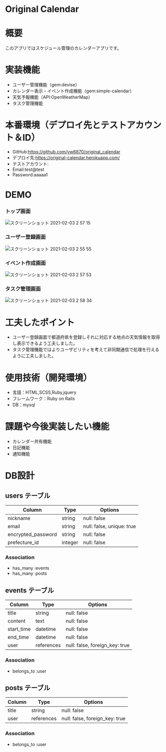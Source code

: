 # Original Calendar

# 概要

このアプリではスケジュール管理のカレンダーアプリです。

# 実装機能

- ユーザー管理機能（gem:devise）
- カレンダー表示・イベント作成機能（gem:simple-calendar）
- 天気予報機能（API:OpenWeatherMap）
- タスク管理機能

# 本番環境（デプロイ先とテストアカウント＆ID）

- GitHub:https://github.com/yw6870/original_calendar
- デプロイ先:https://original-calendar.herokuapp.com/
- テストアカウント:
- Email:test@test
- Password:aaaaa1

# DEMO

### トップ画面

![スクリーンショット 2021-02-03 2 57 15](https://user-images.githubusercontent.com/68420090/106642538-d1f20e00-65cb-11eb-94c8-a08c1089acfe.png)

### ユーザー登録画面

![スクリーンショット 2021-02-03 2 55 55](https://user-images.githubusercontent.com/68420090/106642586-e33b1a80-65cb-11eb-8a1f-0f7bb78c4636.png)

### イベント作成画面

![スクリーンショット 2021-02-03 2 57 53](https://user-images.githubusercontent.com/68420090/106642657-fe0d8f00-65cb-11eb-9703-77e09f8bab4f.png)

### タスク管理画面

![スクリーンショット 2021-02-03 2 58 34](https://user-images.githubusercontent.com/68420090/106642733-14b3e600-65cc-11eb-9e17-d4e6f7062cf9.png)

# 工夫したポイント

- ユーザー登録画面で都道府県を登録しそれに対応する地点の天気情報を取得し表示できるよう工夫しました。
- タスク管理機能ではよりユーザビリティを考えて非同期通信で処理を行えるように工夫しました。

# 使用技術（開発環境）

- 言語：HTML,SCSS,Ruby,jquery
- フレームワーク：Ruby on Rails
- DB：mysql

# 課題や今後実装したい機能

- カレンダー共有機能
- 日記機能
- 通知機能

# DB設計

## users テーブル

| Column             | Type    | Options                   |
| ------------------ | ------- | ------------------------- |
| nickname           | string  | null: false               |
| email              | string  | null: false, unique: true |
| encrypted_password | string  | null: false               |
| prefecture_id      | integer | null: false               |

### Association

- has_many :events
- has_many :posts

## events テーブル

| Column     | Type       | Options                        |
| ---------- | ---------- | ------------------------------ |
| title      | string     | null: false                    |
| content    | text       | null: false                    |
| start_time | datetime   | null: false                    |
| end_time   | datetime   | null: false                    |
| user       | references | null: false, foreign_key: true |

### Association

- belongs_to :user

## posts テーブル

| Column | Type       | Options                        |
| ------ | ---------- | ------------------------------ |
| title  | string     | null: false                    |
| user   | references | null: false, foreign_key: true |

### Association

- belongs_to :user